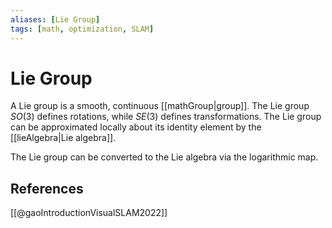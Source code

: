 ```yaml
---
aliases: [Lie Group]
tags: [math, optimization, SLAM]
---
```

# Lie Group

A Lie group is a smooth, continuous [[mathGroup|group]]. The Lie group $SO(3)$ defines rotations, while $SE(3)$ defines transformations. The Lie group can be approximated locally about its identity element by the [[lieAlgebra|Lie algebra]].

The Lie group can be converted to the Lie algebra via the logarithmic map.

## References
[[@gaoIntroductionVisualSLAM2022]]
